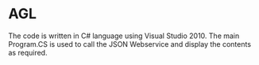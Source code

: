 # AGL

The code is written in C# language using Visual Studio 2010. The main Program.CS is used to call the JSON Webservice and display the contents as required.
